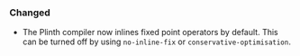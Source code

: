 

### Changed

- The Plinth compiler now inlines fixed point operators by default. This can be turned
  off by using `no-inline-fix` or `conservative-optimisation`.
